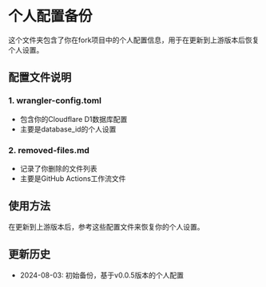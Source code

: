 # 个人配置备份

这个文件夹包含了你在fork项目中的个人配置信息，用于在更新到上游版本后恢复个人设置。

## 配置文件说明

### 1. wrangler-config.toml
- 包含你的Cloudflare D1数据库配置
- 主要是database_id的个人设置

### 2. removed-files.md
- 记录了你删除的文件列表
- 主要是GitHub Actions工作流文件

## 使用方法

在更新到上游版本后，参考这些配置文件来恢复你的个人设置。

## 更新历史

- 2024-08-03: 初始备份，基于v0.0.5版本的个人配置
